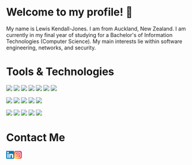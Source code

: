 # Welcome to my profile! 👋
My name is Lewis Kendall-Jones. I am from Auckland, New Zealand. I am currently in my final year of studying for a 
Bachelor's of Information Technologies (Computer Science). My main interests lie within software engineering, networks, and security.
# Tools & Technologies
![](https://img.shields.io/badge/Language-C-blue)
![](https://img.shields.io/badge/Languages-C#-blue)
![](https://img.shields.io/badge/Languages-C++-blue)
![](https://img.shields.io/badge/Languages-Java-blue)
![](https://img.shields.io/badge/Languages-Rust-blue)
![](https://img.shields.io/badge/Languages-Haskell-blue)
![](https://img.shields.io/badge/Languages-Python-green)  

![](https://img.shields.io/badge/Languages-HTML-red)
![](https://img.shields.io/badge/Languages-JS-red)
![](https://img.shields.io/badge/Languages-CSS-red)
![](https://img.shields.io/badge/Languages-PHP-red)
![](https://img.shields.io/badge/Languages-SQL-red)  

![](https://img.shields.io/badge/Tools-MySQL-orange)
![](https://img.shields.io/badge/Tools-Bootstrap-orange)
![](https://img.shields.io/badge/Tools-Swing-orange)
![](https://img.shields.io/badge/Tools-ASP.net(MVC)-orange)
![](https://img.shields.io/badge/Tools-Maven-orange)
# Contact Me
<a href="https://www.linkedin.com/in/lewiskendalljones/"><img align="left" src="https://github.com/lewisKendall-Jones/lewisKendall-Jones/blob/main/images/linkedin.svg" alt="icon | LinkedIn" width="21px"/></a>
<a href="https://www.instagram.com/lewis.kj"><img align="left" src="https://github.com/lewisKendall-Jones/lewisKendall-Jones/blob/main/images/instagram.svg" alt="icon | Instagram" width="21px"/></a>



<!---
Readme is pretty barebones at the moment. Will update in the future.

Topics to add:
- 👀 I’m interested in ...
- 🌱 I’m currently learning ...
- 💞️ I’m looking to collaborate on ...
- Project list
- Github stats when more projects and pulls are completed
--->
